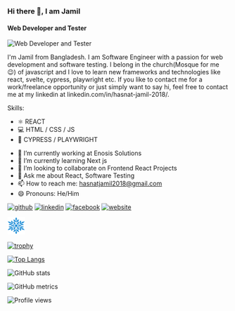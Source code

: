 ### Hi there 👋, I am Jamil
#### Web Developer and Tester
![Web Developer and Tester](https://cdn.cp.adobe.io/content/2/dcx/401e267d-613f-4a77-9cf5-141161567ab9/rendition/preview.jpg/version/1/format/jpg/dimension/width/size/1200)

I'm Jamil from Bangladesh. I am Software Engineer with a passion for web development and software testing. I belong in the church(Mosque for me 😉) of javascript and I love to learn new frameworks and technologies like react, svelte, cypress, playwright etc. If you like to contact me for a work/freelance opportunity or just simply want to say hi, feel free to contact me at my linkedin at linkedin.com/in/hasnat-jamil-2018/.

Skills: 
* ⚛ REACT   
* 💻 HTML / CSS / JS 
* 🧪 CYPRESS / PLAYWRIGHT

- 🔭 I’m currently working at Enosis Solutions 
- 🌱 I’m currently learning Next js 
- 👯 I’m looking to collaborate on Frontend React Projects 
- 💬 Ask me about React, Software Testing 
- 📫 How to reach me: hasnatjamil2018@gmail.com 
- 😄 Pronouns: He/Him 


[<img src='https://cdn.jsdelivr.net/npm/simple-icons@3.0.1/icons/github.svg' alt='github' height='40'>](https://github.com/jamil2018)  [<img src='https://cdn.jsdelivr.net/npm/simple-icons@3.0.1/icons/linkedin.svg' alt='linkedin' height='40'>](https://www.linkedin.com/in/hasnat-jamil-2018/)  [<img src='https://cdn.jsdelivr.net/npm/simple-icons@3.0.1/icons/facebook.svg' alt='facebook' height='40'>](https://www.facebook.com/hasnatjamil2021)  [<img src='https://cdn.jsdelivr.net/npm/simple-icons@3.0.1/icons/icloud.svg' alt='website' height='40'>](https://jamil-portfolio.web.app/)  

<a href='https://archiveprogram.github.com/'><img src='https://raw.githubusercontent.com/acervenky/animated-github-badges/master/assets/acbadge.gif' width='40' height='40'></a> 

[![trophy](https://github-profile-trophy.vercel.app/?username=jamil2018)](https://github.com/ryo-ma/github-profile-trophy)

[![Top Langs](https://github-readme-stats.vercel.app/api/top-langs/?username=jamil2018)](https://github.com/anuraghazra/github-readme-stats)

![GitHub stats](https://github-readme-stats.vercel.app/api?username=jamil2018&show_icons=true&count_private=true)  

![GitHub metrics](https://metrics.lecoq.io/jamil2018)  

![Profile views](https://gpvc.arturio.dev/jamil2018)  
